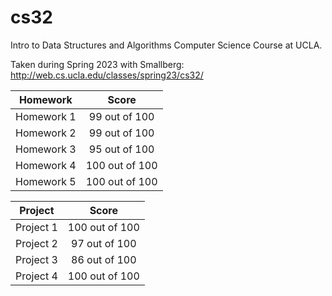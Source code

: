 # cs32
Intro to Data Structures and Algorithms Computer Science Course at UCLA. 

Taken during Spring 2023 with Smallberg: http://web.cs.ucla.edu/classes/spring23/cs32/

| Homework | Score |
| :-: | :-: |
| Homework 1 | 99 out of 100 |
| Homework 2 | 99 out of 100 |
| Homework 3 | 95 out of 100 |
| Homework 4 | 100 out of 100 |
| Homework 5 | 100 out of 100 |

| Project | Score |
| :-: | :-: |
| Project 1 | 100 out of 100 |
| Project 2 | 97 out of 100 |
| Project 3 | 86 out of 100 |
| Project 4 | 100 out of 100 |
